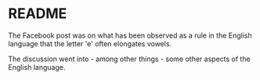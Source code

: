 # README

The Facebook post was on what has been observed as a rule in the English language that the letter 'e' often elongates vowels.

The discussion went into - among other things - some other aspects of the English language.
